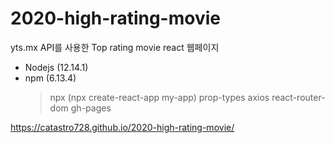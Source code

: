 # 2020-high-rating-movie

yts.mx API를 사용한 Top rating movie react 웹페이지


- Nodejs (12.14.1)
- npm (6.13.4)
    > npx (npx create-react-app my-app)
    > prop-types
    > axios
    > react-router-dom
    > gh-pages

https://catastro728.github.io/2020-high-rating-movie/
